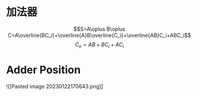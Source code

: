 # 加法器
$$S=A\oplus B\oplus C=A\overline{BC_i}+\overline{A}B\overline{C_i}+\overline{AB}C_i+ABC_i$$
$$C_o=AB+BC_i+AC_i$$
# Adder Position
![[Pasted image 20230122170643.png]]